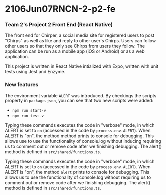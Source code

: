 # 2106Jun07RNCN-2-p2-fe

### Team 2's Project 2 Front End (React Native)

The front end for Chirper, a social media site for registered users to post "Chirps" as well as like and reply to other user's Chirps. Users can follow other users so that they only see Chirps from users they follow. The application can be run as a mobile app (iOS or Android) or as a web application.

This project is written in React Native intialized with Expo, written with unit tests using Jest and Enzyme.

### New features

The environment variable ```ALERT``` was introduced. By checkings the scripts property in ```package.json```, you can see that two new scripts were added:
- ```npm run start-v```
- ```npm run test-v```

Typing these commands executes the code in "verbose" mode, in which ALERT is set to ```on``` (accessed in the code by ```process.env.ALERT```). When ALERT is "on", the method  method prints to console for debugging. This allows use to use the functionality of console.log without inducing requiring us to comment out or remove code after we finishing debugging. The alert() method is defined in ```src/shared/functions.ts```.

Typing these commands executes the code in "verbose" mode, in which ALERT is set to ```on``` (accessed in the code by ```process.env.ALERT```). When ALERT is "on", the method  ```alert``` prints to console for debugging. This allows us to use the functionality of console.log without requiring us to comment out or remove code after we finishing debugging. The alert() method is defined in ```src/shared/functions.ts```.
